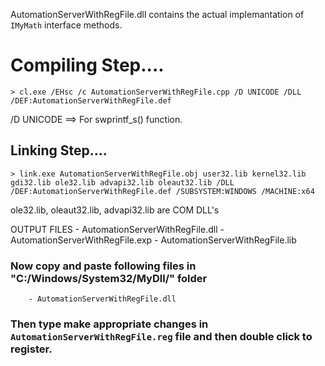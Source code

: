 AutomationServerWithRegFile.dll contains the actual implemantation of `IMyMath` interface methods.


# Compiling Step....

	> cl.exe /EHsc /c AutomationServerWithRegFile.cpp /D UNICODE /DLL /DEF:AutomationServerWithRegFile.def

/D  UNICODE ==> For swprintf_s() function.


## Linking Step....

	> link.exe AutomationServerWithRegFile.obj user32.lib kernel32.lib gdi32.lib ole32.lib advapi32.lib oleaut32.lib /DLL /DEF:AutomationServerWithRegFile.def /SUBSYSTEM:WINDOWS /MACHINE:x64


ole32.lib, oleaut32.lib, advapi32.lib are COM DLL's



OUTPUT FILES
	- AutomationServerWithRegFile.dll
	- AutomationServerWithRegFile.exp
	- AutomationServerWithRegFile.lib

	
### Now copy and paste following files in "C:/Windows/System32/MyDll/" folder 
	
		- AutomationServerWithRegFile.dll

### Then type make appropriate changes in `AutomationServerWithRegFile.reg` file and then double click to register.
